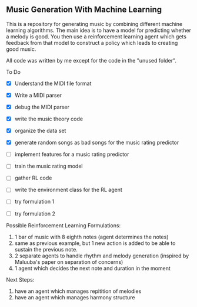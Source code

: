## Music Generation With Machine Learning

This is a repository for generating music by combining different machine learning algorithms. The main idea is to have a model for predicting whether a melody is good. You then use a reinforcement learning agent which gets feedback from that model to construct a policy which leads to creating good music. 

All code was written by me except for the code in the "unused folder".

To Do
- [x] Understand the MIDI file format
- [x] Write a MIDI parser
- [x] debug the MIDI parser
- [x] write the music theory code
- [x] organize the data set
- [x] generate random songs as bad songs for the music rating predictor
- [ ] implement features for a music rating predictor
- [ ] train the music rating model
- [ ] gather RL code
- [ ] write the environment class for the RL agent
- [ ] try formulation 1
- [ ] try formulation 2


Possible Reinforcement Learning Formulations:
1. 1 bar of music with 8 eighth notes (agent determines the notes)
2. same as previous example, but 1 new action is added to be able to sustain the previous note.
3. 2 separate agents to handle rhythm and melody generation (inspired by Maluuba's paper on separation of concerns)
4. 1 agent which decides the next note and duration in the moment

Next Steps:
1. have an agent which manages repitition of melodies
2. have an agent which manages harmony structure